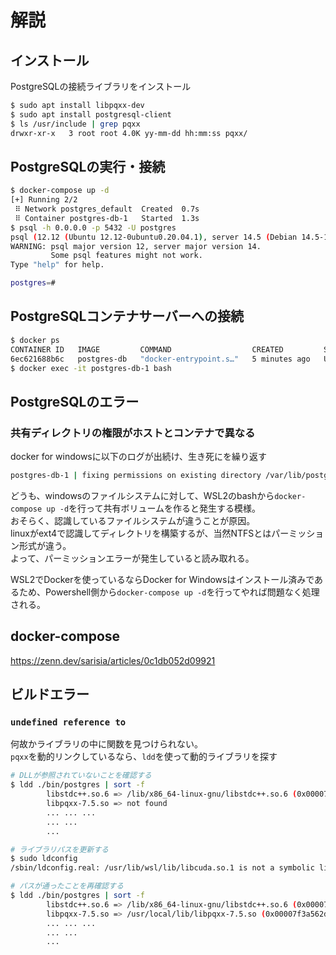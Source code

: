 # 解説

## インストール

PostgreSQLの接続ライブラリをインストール

```bash
$ sudo apt install libpqxx-dev
$ sudo apt install postgresql-client
$ ls /usr/include | grep pqxx
drwxr-xr-x   3 root root 4.0K yy-mm-dd hh:mm:ss pqxx/
```

## PostgreSQLの実行・接続

```bash
$ docker-compose up -d
[+] Running 2/2
 ⠿ Network postgres_default  Created  0.7s
 ⠿ Container postgres-db-1   Started  1.3s
$ psql -h 0.0.0.0 -p 5432 -U postgres
psql (12.12 (Ubuntu 12.12-0ubuntu0.20.04.1), server 14.5 (Debian 14.5-1.pgdg110+1))
WARNING: psql major version 12, server major version 14.
         Some psql features might not work.
Type "help" for help.

postgres=# 
```

## PostgreSQLコンテナサーバーへの接続

```bash
$ docker ps
CONTAINER ID   IMAGE         COMMAND                  CREATED         STATUS         PORTS                    NAMES
6ec621688b6c   postgres-db   "docker-entrypoint.s…"   5 minutes ago   Up 5 minutes   0.0.0.0:5432->5432/tcp   postgres-db-1
$ docker exec -it postgres-db-1 bash
```

## PostgreSQLのエラー

### 共有ディレクトリの権限がホストとコンテナで異なる

docker for windowsに以下のログが出続け、生き死にを繰り返す

```bash
postgres-db-1 | fixing permissions on existing directory /var/lib/postgresql/data ... initdb: error: could not change permissions of directory "/var/lib/postgresql/data": Operation not permitted
```

どうも、windowsのファイルシステムに対して、WSL2のbashから`docker-compose up -d`を行って共有ボリュームを作ると発生する模様。  
おそらく、認識しているファイルシステムが違うことが原因。  
linuxがext4で認識してディレクトリを構築するが、当然NTFSとはパーミッション形式が違う。  
よって、パーミッションエラーが発生していると読み取れる。

WSL2でDockerを使っているならDocker for Windowsはインストール済みであるため、Powershell側から`docker-compose up -d`を行ってやれば問題なく処理される。

## docker-compose

<https://zenn.dev/sarisia/articles/0c1db052d09921>

## ビルドエラー

### `undefined reference to`

何故かライブラリの中に関数を見つけられない。  
`pqxx`を動的リンクしているなら、`ldd`を使って動的ライブラリを探す

```bash
# DLLが参照されていないことを確認する
$ ldd ./bin/postgres | sort -f
        libstdc++.so.6 => /lib/x86_64-linux-gnu/libstdc++.so.6 (0x00007f3a56358000)
        libpqxx-7.5.so => not found
        ... ... ...
        ... ...
        ...
```

```bash
# ライブラリパスを更新する
$ sudo ldconfig
/sbin/ldconfig.real: /usr/lib/wsl/lib/libcuda.so.1 is not a symbolic link
```

```bash
# パスが通ったことを再確認する
$ ldd ./bin/postgres | sort -f
        libstdc++.so.6 => /lib/x86_64-linux-gnu/libstdc++.so.6 (0x00007f3a56358000)
        libpqxx-7.5.so => /usr/local/lib/libpqxx-7.5.so (0x00007f3a562de000)
        ... ... ...
        ... ...
        ...
```
